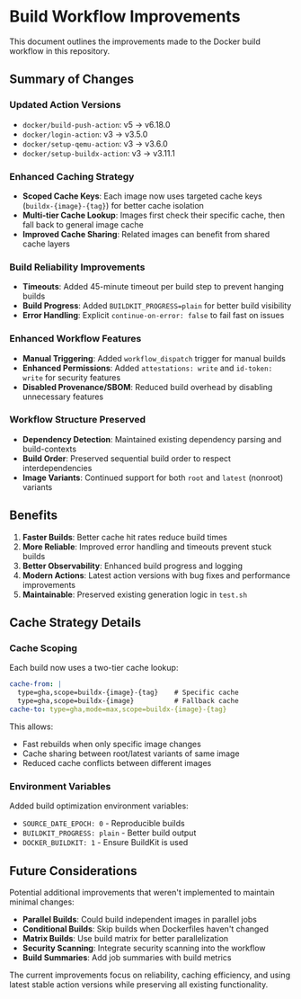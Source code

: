 # Build Workflow Improvements

This document outlines the improvements made to the Docker build workflow in this repository.

## Summary of Changes

### Updated Action Versions
- `docker/build-push-action`: v5 → v6.18.0
- `docker/login-action`: v3 → v3.5.0  
- `docker/setup-qemu-action`: v3 → v3.6.0
- `docker/setup-buildx-action`: v3 → v3.11.1

### Enhanced Caching Strategy
- **Scoped Cache Keys**: Each image now uses targeted cache keys (`buildx-{image}-{tag}`) for better cache isolation
- **Multi-tier Cache Lookup**: Images first check their specific cache, then fall back to general image cache
- **Improved Cache Sharing**: Related images can benefit from shared cache layers

### Build Reliability Improvements
- **Timeouts**: Added 45-minute timeout per build step to prevent hanging builds  
- **Build Progress**: Added `BUILDKIT_PROGRESS=plain` for better build visibility
- **Error Handling**: Explicit `continue-on-error: false` to fail fast on issues

### Enhanced Workflow Features
- **Manual Triggering**: Added `workflow_dispatch` trigger for manual builds
- **Enhanced Permissions**: Added `attestations: write` and `id-token: write` for security features
- **Disabled Provenance/SBOM**: Reduced build overhead by disabling unnecessary features

### Workflow Structure Preserved
- **Dependency Detection**: Maintained existing dependency parsing and build-contexts
- **Build Order**: Preserved sequential build order to respect interdependencies
- **Image Variants**: Continued support for both `root` and `latest` (nonroot) variants

## Benefits

1. **Faster Builds**: Better cache hit rates reduce build times
2. **More Reliable**: Improved error handling and timeouts prevent stuck builds
3. **Better Observability**: Enhanced build progress and logging
4. **Modern Actions**: Latest action versions with bug fixes and performance improvements
5. **Maintainable**: Preserved existing generation logic in `test.sh`

## Cache Strategy Details

### Cache Scoping
Each build now uses a two-tier cache lookup:
```yaml
cache-from: |
  type=gha,scope=buildx-{image}-{tag}    # Specific cache
  type=gha,scope=buildx-{image}          # Fallback cache
cache-to: type=gha,mode=max,scope=buildx-{image}-{tag}
```

This allows:
- Fast rebuilds when only specific image changes
- Cache sharing between root/latest variants of same image  
- Reduced cache conflicts between different images

### Environment Variables
Added build optimization environment variables:
- `SOURCE_DATE_EPOCH: 0` - Reproducible builds
- `BUILDKIT_PROGRESS: plain` - Better build output
- `DOCKER_BUILDKIT: 1` - Ensure BuildKit is used

## Future Considerations

Potential additional improvements that weren't implemented to maintain minimal changes:
- **Parallel Builds**: Could build independent images in parallel jobs
- **Conditional Builds**: Skip builds when Dockerfiles haven't changed
- **Matrix Builds**: Use build matrix for better parallelization
- **Security Scanning**: Integrate security scanning into the workflow
- **Build Summaries**: Add job summaries with build metrics

The current improvements focus on reliability, caching efficiency, and using latest stable action versions while preserving all existing functionality.
